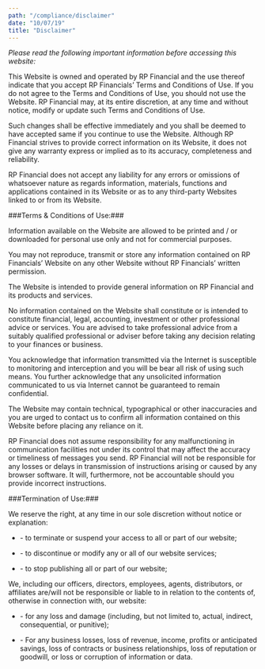 ```yaml
---
path: "/compliance/disclaimer"
date: "10/07/19"
title: "Disclaimer"
---
```


*Please read the following important information before accessing this website:*

This Website is owned and operated by RP Financial and the use thereof indicate that you accept RP Financials’ Terms and Conditions of Use. If you do not agree to the Terms and Conditions of Use, you should not use the Website. RP Financial may, at its entire discretion, at any time and without notice, modify or update such Terms and Conditions of Use. 

Such changes shall be effective immediately and you shall be deemed to have accepted same if you continue to use the Website. Although RP Financial strives to provide correct information on its Website, it does not give any warranty express or implied as to its accuracy, completeness and reliability. 

RP Financial does not accept any liability for any errors or omissions of whatsoever nature as regards information, materials, functions and applications contained in its Website or as to any third-party Websites linked to or from its Website.

###Terms & Conditions of Use:###

Information available on the Website are allowed to be printed and / or downloaded for personal use only and not for commercial purposes.

You may not reproduce, transmit or store any information contained on RP Financials’ Website on any other Website without RP Financials’ written permission.

The Website is intended to provide general information on RP Financial and its products and services.

No information contained on the Website shall constitute or is intended to constitute financial, legal, accounting, investment or other professional advice or services. You are advised to take professional advice from a suitably qualified professional or adviser before taking any decision relating to your finances or business.

​You acknowledge that information transmitted via the Internet is susceptible to monitoring and interception and you will be bear all risk of using such means. You further acknowledge that any unsolicited information communicated to us via Internet cannot be guaranteed to remain confidential.

​The Website may contain technical, typographical or other inaccuracies and you are urged to contact us to confirm all information contained on this Website before placing any reliance on it.

​RP Financial does not assume responsibility for any malfunctioning in communication facilities not under its control that may affect the accuracy or timeliness of messages you send. RP Financial will not be responsible for any losses or delays in transmission of instructions arising or caused by any browser software. It will, furthermore, not be accountable should you provide incorrect instructions.

###Termination of Use:###

​We reserve the right, at any time in our sole discretion without notice or explanation:

* \- to terminate or suspend your access to all or part of our website;

* \- to discontinue or modify any or all of our website services; 

* \- to stop publishing all or part of our website;

We, including our officers, directors, employees, agents, distributors, or affiliates are/will not be responsible or liable to in relation to the contents of, otherwise in connection with, our website:

* \- for any loss and damage (including, but not limited to, actual, indirect, consequential, or punitive);

* \- For any business losses, loss of revenue, income, profits or anticipated savings, loss of contracts or business relationships, loss of reputation or goodwill, or loss or corruption of information or data.
